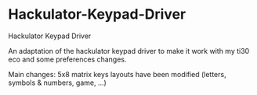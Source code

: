 # Hackulator-Keypad-Driver
Hackulator Keypad Driver

An adaptation of the hackulator keypad driver to make it work with my ti30 eco
and some preferences changes.

Main changes:
  5x8 matrix
  keys layouts have been modified (letters, symbols & numbers, game, ...)
